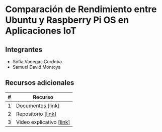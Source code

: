 # Comparación de Rendimiento entre Ubuntu y Raspberry Pi OS en Aplicaciones IoT

## Integrantes

* Sofia Vanegas Cordoba
* Samuel David Montoya

## Recursos adicionales

|#|Recurso|
|---|---|
|1|Documentos [[link]](documentos/)|
|2|Repositorio [[link]](https://github.com/Sofito-code/Final-SO)|
|3|Video explicativo [[link]](https://www.youtube.com/watch?v=k02LptC-6Zc)|


